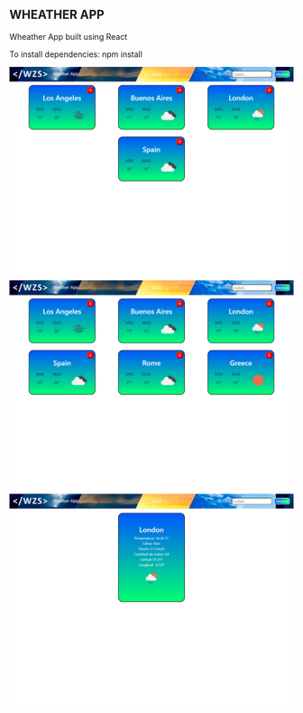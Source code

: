 ## WHEATHER APP

Wheather App built using React

To install dependencies: npm install

<img src="/screenshots/weather1.png"/>
<img src="/screenshots/weather2.png"/>
<img src="/screenshots/weather3.png"/>


